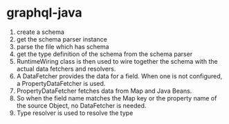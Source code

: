 # graphql-java

 1. create a schema
 2. get the schema parser instance
 3. parse the file which has schema
 4. get the type definition of the schema from the schema parser
 5. RuntimeWiring class is then used to wire together the schema with the actual data fetchers and resolvers.
 6. A DataFetcher provides the data for a field. When one is not configured, a PropertyDataFetcher is used.
 7. PropertyDataFetcher fetches data from Map and Java Beans.
 8. So when the field name matches the Map key or the property name of the source Object, no DataFetcher is needed.
 9. Type resolver is used to resolve the type